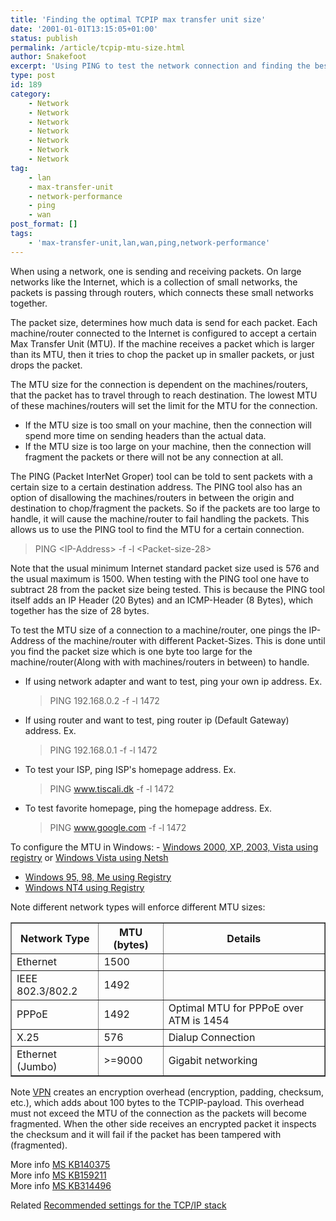 ```yaml
---
title: 'Finding the optimal TCPIP max transfer unit size'
date: '2001-01-01T13:15:05+01:00'
status: publish
permalink: /article/tcpip-mtu-size.html
author: Snakefoot
excerpt: 'Using PING to test the network connection and finding the best TCP/IP max transfer unit (MTU).'
type: post
id: 189
category:
    - Network
    - Network
    - Network
    - Network
    - Network
    - Network
    - Network
tag:
    - lan
    - max-transfer-unit
    - network-performance
    - ping
    - wan
post_format: []
tags:
    - 'max-transfer-unit,lan,wan,ping,network-performance'
---
```

When using a network, one is sending and receiving packets. On large networks like the Internet, which is a collection of small networks, the packets is passing through routers, which connects these small networks together.  
  
 The packet size, determines how much data is send for each packet. Each machine/router connected to the Internet is configured to accept a certain Max Transfer Unit (MTU). If the machine receives a packet which is larger than its MTU, then it tries to chop the packet up in smaller packets, or just drops the packet.  
  
 The MTU size for the connection is dependent on the machines/routers, that the packet has to travel through to reach destination. The lowest MTU of these machines/routers will set the limit for the MTU for the connection.

- If the MTU size is too small on your machine, then the connection will spend more time on sending headers than the actual data.
- If the MTU size is too large on your machine, then the connection will fragment the packets or there will not be any connection at all.
 
 The PING (Packet InterNet Groper) tool can be told to sent packets with a certain size to a certain destination address. The PING tool also has an option of disallowing the machines/routers in between the origin and destination to chop/fragment the packets. So if the packets are too large to handle, it will cause the machine/router to fail handling the packets. This allows us to use the PING tool to find the MTU for a certain connection.  
> PING &lt;IP-Address&gt; -f -l &lt;Packet-size-28&gt;

 Note that the usual minimum Internet standard packet size used is 576 and the usual maximum is 1500. When testing with the PING tool one have to subtract 28 from the packet size being tested. This is because the PING tool itself adds an IP Header (20 Bytes) and an ICMP-Header (8 Bytes), which together has the size of 28 bytes.  
  
 To test the MTU size of a connection to a machine/router, one pings the IP-Address of the machine/router with different Packet-Sizes. This is done until you find the packet size which is one byte too large for the machine/router(Along with with machines/routers in between) to handle.  
- If using network adapter and want to test, ping your own ip address. Ex.
  > PING 192.168.0.2 -f -l 1472
- If using router and want to test, ping router ip (Default Gateway) address. Ex.
  > PING 192.168.0.1 -f -l 1472
- To test your ISP, ping ISP's homepage address. Ex.
  > PING www.tiscali.dk -f -l 1472
- To test favorite homepage, ping the homepage address. Ex.
  > PING www.google.com -f -l 1472
 
 To configure the MTU in Windows: - [Windows 2000, XP, 2003, Vista using registry](/article/winnt-tcpip-mtu.html) or [Windows Vista using Netsh](/article/vista-tcpip-mtu.html)
- [Windows 95, 98, Me using Registry](/article/win9x-tcpip-mtu.html)
- [Windows NT4 using Registry](/article/winnt4-tcpip-mtu.html)
 
 Note different network types will enforce different MTU sizes:  
  
<table border="1"><tr><th>Network Type</th><th>MTU (bytes)</th><th>Details</th></tr><tr><td>Ethernet</td><td>1500</td><td> </td></tr><tr><td>IEEE 802.3/802.2</td><td>1492</td><td> </td></tr><tr><td>PPPoE</td><td>1492</td><td>Optimal MTU for PPPoE over ATM is 1454</td></tr><tr><td>X.25</td><td>576</td><td>Dialup Connection</td></tr><tr><td>Ethernet (Jumbo)</td><td>&gt;=9000</td><td>Gigabit networking</td></tr></table>

  
 Note [VPN](/article/winnt-vpn.html) creates an encryption overhead (encryption, padding, checksum, etc.), which adds about 100 bytes to the TCPIP-payload. This overhead must not exceed the MTU of the connection as the packets will become fragmented. When the other side receives an encrypted packet it inspects the checksum and it will fail if the packet has been tampered with (fragmented).  
  
 More info [MS KB140375](http://support.microsoft.com/kb/140375 "Default MTU Size for Different Network Topology [Q140375]")  
 More info [MS KB159211](http://support.microsoft.com/kb/159211 "Diagnoses and Treatment of Black Hole Routers [Q159211]")  
 More info [MS KB314496](http://support.microsoft.com/kb/314496 "Default MTU Size for Different Network Topology [Q314496]")  
  
 Related [Recommended settings for the TCP/IP stack](/article/windows-tcpip-settings.html)